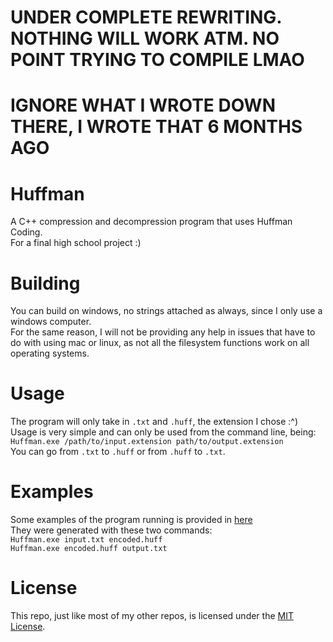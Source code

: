 # UNDER COMPLETE REWRITING. NOTHING WILL WORK ATM. NO POINT TRYING TO COMPILE LMAO
# IGNORE WHAT I WROTE DOWN THERE, I WROTE THAT 6 MONTHS AGO


# Huffman
A C++ compression and decompression program that uses Huffman Coding. <br>
For a final high school project :) <br>

# Building
You can build on windows, no strings attached as always, since I only use a windows computer. <br>
For the same reason, I will not be providing any help in issues that have to do with using mac or linux, as not all the filesystem functions work on all operating systems. <br>

# Usage
The program will only take in `.txt` and `.huff`, the extension I chose :^) <br>
Usage is very simple and can only be used from the command line, being: <br>
`Huffman.exe /path/to/input.extension path/to/output.extension` <br>
You can go from `.txt` to `.huff` or from `.huff` to `.txt`.

# Examples
Some examples of the program running is provided in [here](Tests/) <br>
They were generated with these two commands: <br>
`Huffman.exe input.txt encoded.huff` <br>
`Huffman.exe encoded.huff output.txt` <br>

# License
This repo, just like most of my other repos, is licensed under the [MIT License](LICENSE).
